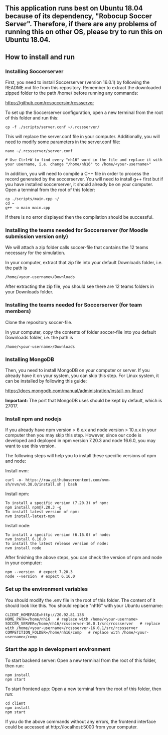 ## This application runs best on Ubuntu 18.04 because of its dependency, "Robocup Soccer Server". Therefore, if there are any problems of running this on other OS, please try to run this on Ubuntu 18.04.

## How to install and run

### Installing Soccerserver 
First, you need to install Soccerserver (version 16.0.1) by following the README.md file from this repository. Remember to extract the downloaded zipped folder to the path /home/<your-username> before running any commands:

https://github.com/rcsoccersim/rcssserver

To set up the Soccerserver configuration, open a new terminal from the root of this folder and run this:
```
cp -f ./scripts/server.conf ~/.rcssserver/
```
This will replace the server.conf file in your computer. Additionally, you will need to modify some parameters in the server.conf file:
```
nano ~/.rcssserver/server.conf

# Use Ctrl+W to find every "nh16" word in the file and replace it with your username, i.e. change "/home/nh16" to /home/<your-username>"
```

In addition, you will need to compile a C++ file in order to process the record generated by the soccerserver. You will need to install g++ first but if you have installed soccerserver, it should already be on your computer. Open a terminal from the root of this folder:
```
cp ./scripts/main.cpp ~/
cd ~
g++ -o main main.cpp
```
If there is no error displayed then the compilation should be successful.

### Installing the teams needed for Soccerserver (for Moodle submission version only)
We will attach a zip folder calls soccer-file that contains the 12 teams necessary for the simulation.

In your computer, extract that zip file into your default Downloads folder, i.e. the path is 
```
/home/<your-username>/Downloads
```
After extracting the zip file, you should see there are 12 teams folders in your Downloads folder.

### Installing the teams needed for Soccerserver (for team members)
Clone the repository soccer-file.

In your computer, copy the contents of folder soccer-file into you default Downloads folder, i.e. the path is
```
/home/<your-username>/Downloads
```

### Installing MongoDB
Then, you need to install MongoDB on your computer or server. If you already have it on your system, you can skip this step. For Linux system, it can be installed by following this guide:

https://docs.mongodb.com/manual/administration/install-on-linux/

**Important:** The port that MongoDB uses should be kept by default, which is 27017.

### Install npm and nodejs
If you already have npm version > 6.x.x and node version > 10.x.x in your computer then you may skip this step.
However, since our code is developed and deployed in npm version 7.20.3 and node 16.6.0, you may want to use this version.

The following steps will help you to install these specific versions of npm and node:

Install nvm:
```
curl -o- https://raw.githubusercontent.com/nvm-sh/nvm/v0.38.0/install.sh | bash
```

Install npm:
```
To install a specific version (7.20.3) of npm:
npm install npm@7.20.3 -g
To install latest version of npm:
nvm install-latest-npm
```

Install node:
```
To install a specific version (6.16.0) of node:
nvm install 6.16.0
To install the latest release version of node:
nvm install node
```

After finishing the above steps, you can check the version of npm and node in your computer:
```
npm --version  # expect 7.20.3
node --version  # expect 6.16.0
```

### Set up the environment variables
You should modify the .env file in the root of this folder. The content of it should look like this. You should replace "nh16" with your Ubuntu username:
```
CLIENT_HOMEPAGE=http://20.92.81.138
HOME_PATH=/home/nh16   # replace with /home/<your-username>
SOCCER_SERVER=/home/nh16/rcssserver-16.0.1/src/rcssserver   # replace with /home/<your-username>/rcssserver-16.0.1/src/rcssserver
COMPETITION_FOLDER=/home/nh16/comp   # replace with /home/<your-username>/comp
```

### Start the app in development environment



To start backend server:
Open a new terminal from the root of this folder, then run:
```
npm install
npm start
```

To start frontend app:
Open a new terminal from the root of this folder, then run:
```
cd client
npm install
npm start
```

If you do the above commands without any errors, the frontend interface could be accessed at http://localhost:5000 from your computer.
